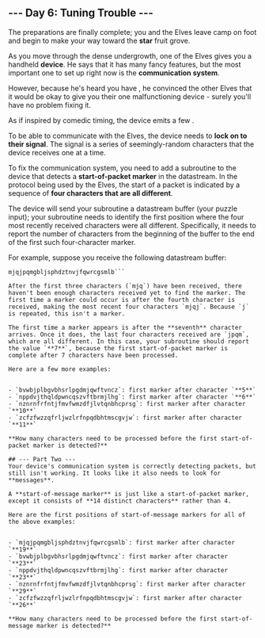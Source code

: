 ## --- Day 6: Tuning Trouble ---
The preparations are finally complete; you and the Elves leave camp on foot and begin to make your way toward the **star** fruit grove.

As you move through the dense undergrowth, one of the Elves gives you a handheld **device**. He says that it has many fancy features, but the most important one to set up right now is the **communication system**.

However, because he's heard you have      , he convinced the other Elves that it would be okay to give you their one malfunctioning device - surely you'll have no problem fixing it.

As if inspired by comedic timing, the device emits a few .

To be able to communicate with the Elves, the device needs to **lock on to their signal**. The signal is a series of seemingly-random characters that the device receives one at a time.

To fix the communication system, you need to add a subroutine to the device that detects a **start-of-packet marker** in the datastream. In the protocol being used by the Elves, the start of a packet is indicated by a sequence of **four characters that are all different**.

The device will send your subroutine a datastream buffer (your puzzle input); your subroutine needs to identify the first position where the four most recently received characters were all different. Specifically, it needs to report the number of characters from the beginning of the buffer to the end of the first such four-character marker.

For example, suppose you receive the following datastream buffer:

```
mjqjpqmgbljsphdztnvjfqwrcgsmlb```

After the first three characters (`mjq`) have been received, there haven't been enough characters received yet to find the marker. The first time a marker could occur is after the fourth character is received, making the most recent four characters `mjqj`. Because `j` is repeated, this isn't a marker.

The first time a marker appears is after the **seventh** character arrives. Once it does, the last four characters received are `jpqm`, which are all different. In this case, your subroutine should report the value `**7**`, because the first start-of-packet marker is complete after 7 characters have been processed.

Here are a few more examples:


- `bvwbjplbgvbhsrlpgdmjqwftvncz`: first marker after character `**5**`
- `nppdvjthqldpwncqszvftbrmjlhg`: first marker after character `**6**`
- `nznrnfrfntjfmvfwmzdfjlvtqnbhcprsg`: first marker after character `**10**`
- `zcfzfwzzqfrljwzlrfnpqdbhtmscgvjw`: first marker after character `**11**`

**How many characters need to be processed before the first start-of-packet marker is detected?**

## --- Part Two ---
Your device's communication system is correctly detecting packets, but still isn't working. It looks like it also needs to look for **messages**.

A **start-of-message marker** is just like a start-of-packet marker, except it consists of **14 distinct characters** rather than 4.

Here are the first positions of start-of-message markers for all of the above examples:


- `mjqjpqmgbljsphdztnvjfqwrcgsmlb`: first marker after character `**19**`
- `bvwbjplbgvbhsrlpgdmjqwftvncz`: first marker after character `**23**`
- `nppdvjthqldpwncqszvftbrmjlhg`: first marker after character `**23**`
- `nznrnfrfntjfmvfwmzdfjlvtqnbhcprsg`: first marker after character `**29**`
- `zcfzfwzzqfrljwzlrfnpqdbhtmscgvjw`: first marker after character `**26**`

**How many characters need to be processed before the first start-of-message marker is detected?**

